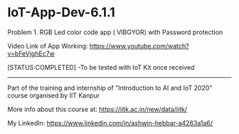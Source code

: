 # IoT-App-Dev-6.1.1

Problem 1. RGB Led color code app ( VIBGYOR) with Password protection

Video Link of App Working: https://www.youtube.com/watch?v=bFeVjghEc7w

[STATUS:COMPLETED] 
                      -To be tested with IoT Kit once received
                      
______________________________________________________________________________________________________

Part of the training and internship of "Introduction to AI and IoT 2020" course organised by IIT Kanpur



More info about this course at:
https://iitk.ac.in/new/data/iitk/

My LinkedIn:
https://www.linkedin.com/in/ashwin-hebbar-a4263a1a6/
